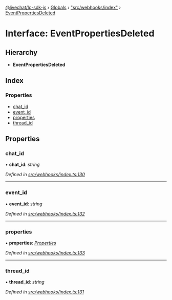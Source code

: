 [@livechat/lc-sdk-js](../README.md) › [Globals](../globals.md) › ["src/webhooks/index"](../modules/_src_webhooks_index_.md) › [EventPropertiesDeleted](_src_webhooks_index_.eventpropertiesdeleted.md)

# Interface: EventPropertiesDeleted

## Hierarchy

* **EventPropertiesDeleted**

## Index

### Properties

* [chat_id](_src_webhooks_index_.eventpropertiesdeleted.md#chat_id)
* [event_id](_src_webhooks_index_.eventpropertiesdeleted.md#event_id)
* [properties](_src_webhooks_index_.eventpropertiesdeleted.md#properties)
* [thread_id](_src_webhooks_index_.eventpropertiesdeleted.md#thread_id)

## Properties

###  chat_id

• **chat_id**: *string*

*Defined in [src/webhooks/index.ts:130](https://github.com/livechat/lc-sdk-js/blob/9364105/src/webhooks/index.ts#L130)*

___

###  event_id

• **event_id**: *string*

*Defined in [src/webhooks/index.ts:132](https://github.com/livechat/lc-sdk-js/blob/9364105/src/webhooks/index.ts#L132)*

___

###  properties

• **properties**: *[Properties](_src_objects_index_.properties.md)*

*Defined in [src/webhooks/index.ts:133](https://github.com/livechat/lc-sdk-js/blob/9364105/src/webhooks/index.ts#L133)*

___

###  thread_id

• **thread_id**: *string*

*Defined in [src/webhooks/index.ts:131](https://github.com/livechat/lc-sdk-js/blob/9364105/src/webhooks/index.ts#L131)*
